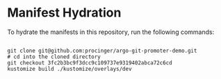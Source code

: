 
# Manifest Hydration

To hydrate the manifests in this repository, run the following commands:

```shell

git clone git@github.com:procinger/argo-git-promoter-demo.git
# cd into the cloned directory
git checkout 3fc2b3bc9f3dcc9c109737e9319402abca72c6cd
kustomize build ./kustomize/overlays/dev
```